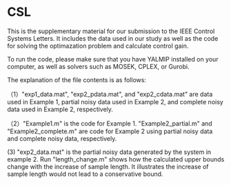 # CSL
This is the supplementary material for our submission to the IEEE Control Systems Letters. It includes the data used in our study as well as the code for solving the optimazation problem and calculate control gain.

To run the code, please make sure that you have YALMIP installed on your computer, as well as solvers such as MOSEK, CPLEX, or Gurobi.

The explanation of the file contents is as follows:

（1）"exp1_data.mat", "exp2_pdata.mat", and "exp2_cdata.mat" are data used in Example 1, partial noisy data used in Example 2, and complete noisy data used in Example 2, respectively.

（2）"Example1.m" is the code for Example 1.   "Example2_partial.m" and  "Example2_complete.m" are code for Example 2 using partial noisy data and  complete noisy data, respectively.

 (3) "exp2_data.mat" is the partial noisy data generated by the system in example 2. Run "length_change.m" shows  how the calculated upper bounds change with the increase of sample length. It illustrates the increase of sample length would not lead to a conservative bound.
